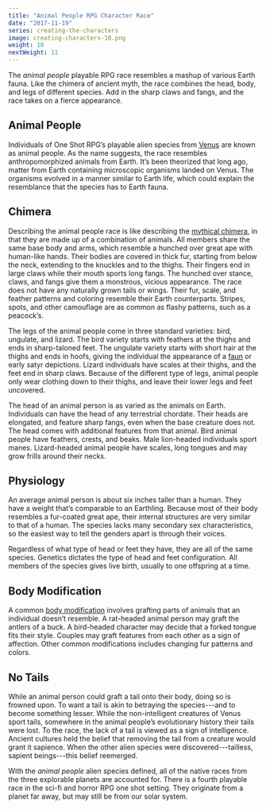 ```yaml
---
title: "Animal People RPG Character Race"
date: "2017-11-19"
series: creating-the-characters
image: creating-characters-10.png
weight: 10
nextWeight: 11
---
```


The _animal people_ playable RPG race resembles a mashup of various Earth fauna. Like the chimera of ancient myth, the race combines the head, body, and legs of different species. Add in the sharp claws and fangs, and the race takes on a fierce appearance.<!--more-->

## Animal People
Individuals of One Shot RPG’s playable alien species from [Venus](/blog/creating-the-setting/planets-and-races/#venus) are known as animal people. As the name suggests, the race resembles anthropomorphized animals from Earth. It’s been theorized that long ago, matter from Earth containing microscopic organisms landed on Venus. The organisms evolved in a manner similar to Earth life, which could explain the resemblance that the species has to Earth fauna.

## Chimera
Describing the animal people race is like describing the [mythical chimera](https://en.wikipedia.org/wiki/Chimera_(mythology)), in that they are made up of a combination of animals. All members share the same base body and arms, which resemble a hunched over great ape with human-like hands. Their bodies are covered in thick fur, starting from below the neck, extending to the knuckles and to the thighs. Their fingers end in large claws while their mouth sports long fangs. The hunched over stance, claws, and fangs give them a monstrous, vicious appearance. The race does not have any naturally grown tails or wings. Their fur, scale, and feather patterns and coloring resemble their Earth counterparts. Stripes, spots, and other camouflage are as common as flashy patterns, such as a peacock’s.

The legs of the animal people come in three standard varieties: bird, ungulate, and lizard. The bird variety starts with feathers at the thighs and ends in sharp-taloned feet. The ungulate variety starts with short hair at the thighs and ends in hoofs, giving the individual the appearance of a [faun](https://en.wikipedia.org/wiki/Faun) or early satyr depictions. Lizard individuals have scales at their thighs, and the feet end in sharp claws. Because of the different type of legs, animal people only wear clothing down to their thighs, and leave their lower legs and feet uncovered.

The head of an animal person is as varied as the animals on Earth. Individuals can have the head of any terrestrial chordate. Their heads are elongated, and feature sharp fangs, even when the base creature does not. The head comes with additional features from that animal. Bird animal people have feathers, crests, and beaks. Male lion-headed individuals sport manes. Lizard-headed animal people have scales, long tongues and may grow frills around their necks.

## Physiology
An average animal person is about six inches taller than a human. They have a weight that’s comparable to an Earthling. Because most of their body resembles a fur-coated great ape, their internal structures are very similar to that of a human. The species lacks many secondary sex characteristics, so the easiest way to tell the genders apart is through their voices.

Regardless of what type of head or feet they have, they are all of the same species. Genetics dictates the type of head and feet configuration. All members of the species gives live birth, usually to one offspring at a time.

## Body Modification
A common [body modification](/blog/creating-the-characters/robots-androids-cyborgs/#body-modification) involves grafting parts of animals that an individual doesn’t resemble. A rat-headed animal person may graft the antlers of a buck. A bird-headed character may decide that a forked tongue fits their style. Couples may graft features from each other as a sign of affection. Other common modifications includes changing fur patterns and colors.

## No Tails
While an animal person could graft a tail onto their body, doing so is frowned upon. To want a tail is akin to betraying the species---and to become something lesser. While the non-intelligent creatures of Venus sport tails, somewhere in the animal people’s evolutionary history their tails were lost. To the race, the lack of a tail is viewed as a sign of intelligence. Ancient cultures held the belief that removing the tail from a creature would grant it sapience. When the other alien species were discovered---tailless, sapient beings---this belief reemerged.

With the _animal people_ alien species defined, all of the native races from the three explorable planets are accounted for. There is a fourth playable race in the sci-fi and horror RPG one shot setting. They originate from a planet far away, but may still be from our solar system.

